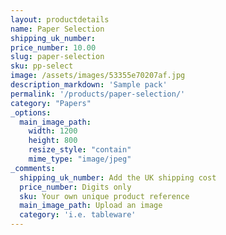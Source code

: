 ```yaml
---
layout: productdetails
name: Paper Selection
shipping_uk_number: 
price_number: 10.00
slug: paper-selection
sku: pp-select
image: /assets/images/53355e70207af.jpg
description_markdown: 'Sample pack'
permalink: '/products/paper-selection/'
category: "Papers"
_options:
  main_image_path:
    width: 1200
    height: 800
    resize_style: "contain"
    mime_type: "image/jpeg"
_comments:
  shipping_uk_number: Add the UK shipping cost
  price_number: Digits only
  sku: Your own unique product reference
  main_image_path: Upload an image
  category: 'i.e. tableware'
---
```



